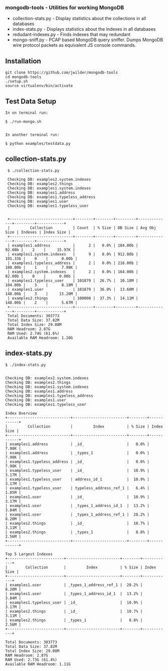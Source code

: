 ### mongodb-tools - Utilities for working MongoDB

* collection-stats.py - Display statistics about the collections in all databases
* index-stats.py - Displays statistics about the indexes in all databases
* redudant-indexes.py - Finds indexes that may redundant
* mongo-sniff.py - PCAP based MongoDB query sniffer.  Dumps MongoDB wire protocol
                   packets as equivalent JS console commands.

## Installation

    git clone https://github.com/jwilder/mongodb-tools
    cd mongodb-tools
    ./setup.sh
    source virtualenv/bin/activate

## Test Data Setup

    In on terminal run:

    $ ./run-mongo.sh


    In another terminal run:

    $ python examples/testdata.py


## collection-stats.py ##

     $ ./collection-stats.py

     Checking DB: examples2.system.indexes
     Checking DB: examples2.things
     Checking DB: examples1.system.indexes
     Checking DB: examples1.address
     Checking DB: examples1.typeless_address
     Checking DB: examples1.user
     Checking DB: examples1.typeless_user


     +----------------------------+--------+--------+---------+--------------+---------+------------+
     |         Collection         | Count  | % Size | DB Size | Avg Obj Size | Indexes | Index Size |
     +----------------------------+--------+--------+---------+--------------+---------+------------+
     | examples1.address          |      2 |   0.0% | 184.00b |       92.00b |    2    |     15.97K |
     | examples1.system.indexes   |      9 |   0.0% | 912.00b |      101.33b |    0    |      0.00b |
     | examples1.typeless_address |      2 |   0.0% | 216.00b |      108.00b |    1    |      7.98K |
     | examples2.system.indexes   |      2 |   0.0% | 164.00b |       82.00b |    0    |      0.00b |
     | examples1.typeless_user    | 101879 |  26.7% |  10.10M |      104.00b |    3    |      8.18M |
     | examples1.user             | 101879 |  36.0% |  13.60M |      140.00b |    3    |     15.20M |
     | examples2.things           | 100000 |  37.3% |  14.11M |      148.00b |    2    |      5.67M |
     +----------------------------+--------+--------+---------+--------------+---------+------------+
     Total Documents: 303773
     Total Data Size: 37.82M
     Total Index Size: 29.08M
     RAM Headroom: 2.87G
     RAM Used: 2.74G (61.6%)
     Available RAM Headroom: 1.10G

## index-stats.py

    $ ./index-stats.py


    Checking DB: examples2.system.indexes
    Checking DB: examples2.things
    Checking DB: examples1.system.indexes
    Checking DB: examples1.address
    Checking DB: examples1.typeless_address
    Checking DB: examples1.user
    Checking DB: examples1.typeless_user

    Index Overview
    +----------------------------+------------------------+--------+------------+
    |         Collection         |         Index          | % Size | Index Size |
    +----------------------------+------------------------+--------+------------+
    | examples1.address          | _id_                   |   0.0% |      7.98K |
    | examples1.address          | _types_1               |   0.0% |      7.98K |
    | examples1.typeless_address | _id_                   |   0.0% |      7.98K |
    | examples1.typeless_user    | _id_                   |  10.9% |      3.17M |
    | examples1.typeless_user    | address_id_1           |  10.9% |      3.17M |
    | examples1.typeless_user    | typeless_address_ref_1 |   6.4% |      1.85M |
    | examples1.user             | _id_                   |  10.9% |      3.17M |
    | examples1.user             | _types_1_address_id_1  |  13.2% |      3.84M |
    | examples1.user             | _types_1_address_ref_1 |  28.2% |      8.20M |
    | examples2.things           | _id_                   |  10.7% |      3.11M |
    | examples2.things           | _types_1               |   8.8% |      2.56M |
    +----------------------------+------------------------+--------+------------+

    Top 5 Largest Indexes
    +-------------------------+------------------------+--------+------------+
    |        Collection       |         Index          | % Size | Index Size |
    +-------------------------+------------------------+--------+------------+
    | examples1.user          | _types_1_address_ref_1 |  28.2% |      8.20M |
    | examples1.user          | _types_1_address_id_1  |  13.2% |      3.84M |
    | examples1.typeless_user | _id_                   |  10.9% |      3.17M |
    | examples2.things        | _id_                   |  10.7% |      3.11M |
    | examples2.things        | _types_1               |   8.8% |      2.56M |
    +-------------------------+------------------------+--------+------------+

    Total Documents: 303773
    Total Data Size: 37.82M
    Total Index Size: 29.08M
    RAM Headroom: 2.87G
    RAM Used: 2.73G (61.4%)
    Available RAM Headroom: 1.11G
